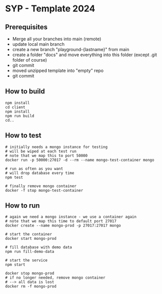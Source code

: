 # SYP - Template 2024

## Prerequisites

* Merge all your branches into main (remote)
* update local main branch 
* create a new branch "playground-{lastname}" from main
* create a folder "docs" and move everything into this folder (except .git folder of course)
* git commit
* moved unzipped template into "empty" repo
* git commit

## How to build

``` shell
npm install 
cd client
npm install
npm run build
cd..
```

## How to test

```shell
# initially needs a mongo instance for testing
# will be wiped at each test run
# note that we map this to port 50000
docker run -p 50000:27017 -d --rm --name mongo-test-container mongo

# run as often as you want
# will drop database every time
npm test

# finally remove mongo container
docker -f stop mongo-test-container
```

## How to run

``` shell
# again we need a mongo instance - we use a container again
# note that we map this time to default port 27017
docker create --name mongo-prod -p 27017:27017 mongo

# start the container
docker start mongo-prod

# fill database with demo data
npm run fill-demo-data

# start the service
npm start

docker stop mongo-prod
# if no longer needed, remove mongo container 
# --> all data is lost
docker rm -f mongo-prod
```
